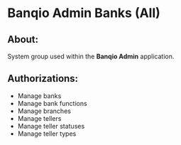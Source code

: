 # Banqio Admin Banks (All)

## About:

System group used within the **Banqio Admin** application.

## Authorizations:

- Manage banks
- Manage bank functions
- Manage branches
- Manage tellers
- Manage teller statuses
- Manage teller types